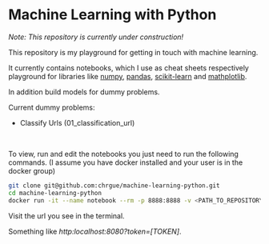 # Machine Learning with Python

_Note: This repository is currently under construction!_
</br>

This repository is my playground for getting in touch with machine learning.


It currently contains notebooks, which I use as cheat sheets respectively playground for libraries like [numpy](http://www.numpy.org/), [pandas](https://pandas.pydata.org/), [scikit-learn](http://scikit-learn.org) and [mathplotlib](https://matplotlib.org/).

In addition build models for dummy problems.

Current dummy problems:
* Classify Urls (01_classification_url)


</br>

To view, run and edit the notebooks you just need to run the following commands. (I assume you have docker installed and your user is in the docker group)

```bash
git clone git@github.com:chrgue/machine-learning-python.git
cd machine-learning-python
docker run -it --name notebook --rm -p 8888:8888 -v <PATH_TO_REPOSITORY>:/home/jovyan/work jupyter/scipy-notebook
```

Visit the url you see in the terminal.
</br>

Something like _http:localhost:8080?token=[TOKEN]_.



